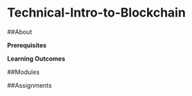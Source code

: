 # Technical-Intro-to-Blockchain

##About

**Prerequisites**

**Learning Outcomes**

##Modules

##Assignments


